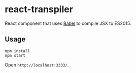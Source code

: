 # react-transpiler

React component that uses [Babel](https://babeljs.io/) to compile JSX to ES2015.

## Usage

```
npm install
npm start
```

Open `http://localhost:3333/`.

